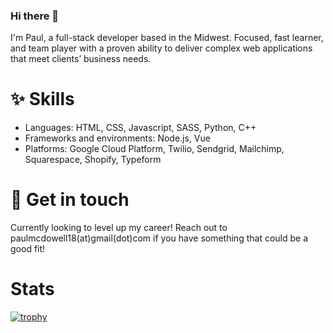 ### Hi there 👋
I'm Paul, a full-stack developer based in the Midwest. Focused, fast learner, and team player with a proven ability to deliver complex web applications that meet clients’ business needs.

# ✨ Skills
- Languages: HTML, CSS, Javascript, SASS, Python, C++
- Frameworks and environments: Node.js, Vue
- Platforms: Google Cloud Platform, Twilio, Sendgrid, Mailchimp, Squarespace, Shopify, Typeform

# 📧 Get in touch
Currently looking to level up my career! Reach out to paulmcdowell18(at)gmail(dot)com if you have something that could be a good fit!
<!--
**etothepi16/etothepi16** is a ✨ _special_ ✨ repository because its `README.md` (this file) appears on your GitHub profile.

Here are some ideas to get you started:

- 🔭 I’m currently working on ...
- 🌱 I’m currently learning ...
- 👯 I’m looking to collaborate on ...
- 🤔 I’m looking for help with ...
- 💬 Ask me about ...
- 📫 How to reach me: ...
- 😄 Pronouns: ...
- ⚡ Fun fact: ...
-->

# Stats
[![trophy](https://github-profile-trophy.vercel.app/?username=etothepi16&theme=onedark)](https://github.com/ryo-ma/github-profile-trophy)
